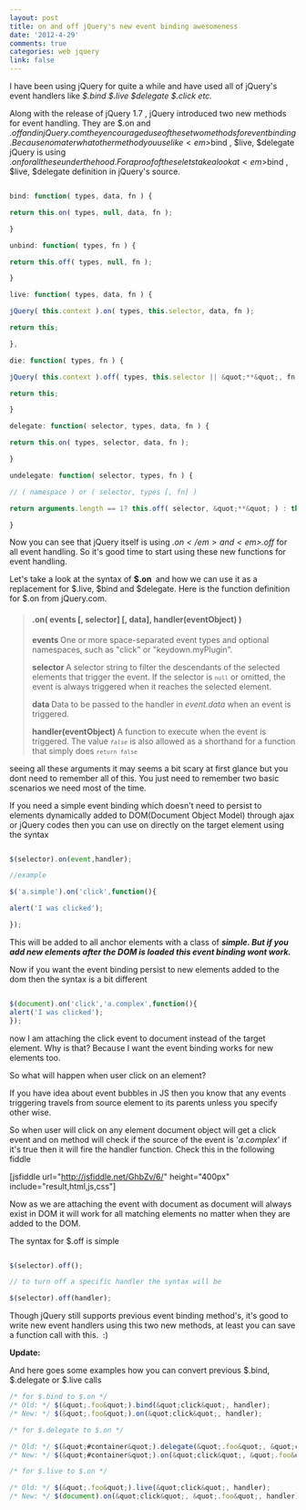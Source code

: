 ```yaml
---
layout: post
title: on and off jQuery's new event binding awesomeness
date: '2012-4-29'
comments: true
categories: web jquery
link: false
---
```

I have been using jQuery for quite a while and have used all of jQuery's event handlers like <em>$.bind $.live $delegate $.click etc. </em>

Along with the release of jQuery 1.7 , jQuery introduced two new methods for event handling. They are $.on and $.off and in jQuery.com they encouraged use of these two methods for event binding. Because no mater what other method you use like <em>$bind , $live, $delegate</em> jQuery is using $.on for all these under the hood. For a proof of these lets take a look at <em>$bind , $live, $delegate</em> definition in jQuery's source.

``` js

bind: function( types, data, fn ) {

return this.on( types, null, data, fn );

}

unbind: function( types, fn ) {

return this.off( types, null, fn );

}

live: function( types, data, fn ) {

jQuery( this.context ).on( types, this.selector, data, fn );

return this;

},

die: function( types, fn ) {

jQuery( this.context ).off( types, this.selector || &quot;**&quot;, fn );

return this;

}

delegate: function( selector, types, data, fn ) {

return this.on( types, selector, data, fn );

}

undelegate: function( selector, types, fn ) {

// ( namespace ) or ( selector, types [, fn] )

return arguments.length == 1? this.off( selector, &quot;**&quot; ) : this.off( types, selector, fn );

}

```

Now you can see that jQuery itself is using <em>$.on</em> and <em>$.off</em> for all event handling. So it's good time to start using these new functions for event handling.

Let's take a look at the syntax of <strong>$.on </strong> and how we can use it as a replacement for $.live, $bind and $delegate. Here is the function definition for $.on from jQuery.com.
<blockquote>
<h4>.on( events [, selector] [, data], handler(eventObject) )</h4>
<strong>events </strong>One or more space-separated event types and optional namespaces, such as "click" or "keydown.myPlugin".

<strong>selector </strong>A selector string to filter the descendants of the selected elements that trigger the event. If the selector is <span style="font-family: Monaco, Consolas, 'Andale Mono', 'DejaVu Sans Mono', monospace; font-size: x-small;"><span style="line-height: normal;">null</span></span> or omitted, the event is always triggered when it reaches the selected element.

<strong>data </strong>Data to be passed to the handler in <em>event.data</em> when an event is triggered.

<strong>handler(eventObject) </strong>A function to execute when the event is triggered. The value <em><span style="font-family: Monaco, Consolas, 'Andale Mono', 'DejaVu Sans Mono', monospace; font-size: x-small;"><span style="line-height: normal;">false</span></span></em> is also allowed as a shorthand for a function that simply does <span style="font-family: Monaco, Consolas, 'Andale Mono', 'DejaVu Sans Mono', monospace; font-size: x-small;"><span style="line-height: normal;">return false</span></span></blockquote>
seeing all these arguments it may seems a bit scary at first glance but you dont need to remember all of this. You just need to remember two basic scenarios we need most of the time.

If you need a simple event binding which doesn't need to persist to elements dynamically added to DOM(Document Object Model) through ajax or jQuery codes then you can use on directly on the target element using the syntax

``` js

$(selector).on(event,handler);

//example

$('a.simple').on('click',function(){

alert('I was clicked');

});

```

This will be added to all anchor elements with a class of <em><strong>simple. <em>But if you add new elements after the DOM is loaded this event binding wont work.</em></strong></em>

<em><strong><em></em></strong></em>Now if you want the event binding persist to new elements added to the dom then the syntax is a bit different

``` js

$(document).on('click','a.complex',function(){
alert('I was clicked');
});

```

now I am attaching the click event to document instead of the target element. Why is that? Because I want the event binding works for new elements too.

So what will happen when user click on an element?

If you have idea about event bubbles in JS then you know that any events triggering travels from source element to its parents unless you specify other wise.

So when user will click on any element document object will get a click event and on method will check if the source of the event is '<em>a.complex</em>' if it's true then it will fire the handler function. Check this in the following fiddle

[jsfiddle url="http://jsfiddle.net/GhbZv/6/" height="400px" include="result,html,js,css"]

Now as we are attaching the event with document as document will always exist in DOM it will work for all matching elements no matter when they are added to the DOM.

The syntax for $.off is simple

``` js

$(selector).off();

// to turn off a specific handler the syntax will be

$(selector).off(handler);

```

Though jQuery still supports previous event binding method's, it's good to write new event handlers using this two new methods, at least you can save a function call with this.  :)

<strong>Update:</strong>

And here goes some examples how you can convert previous $.bind, $.delegate or $.live calls

``` js
/* for $.bind to $.on */
/* Old: */ $(&quot;.foo&quot;).bind(&quot;click&quot;, handler);
/* New: */ $(&quot;.foo&quot;).on(&quot;click&quot;, handler);

/* for $.delegate to $.on */

/* Old: */ $(&quot;#container&quot;).delegate(&quot;.foo&quot;, &quot;click&quot;, handler);
/* New: */ $(&quot;#container&quot;).on(&quot;click&quot;, &quot;.foo&quot;, handler);

/* for $.live to $.on */

/* Old: */ $(&quot;.foo&quot;).live(&quot;click&quot;, handler);
/* New: */ $(document).on(&quot;click&quot;, &quot;.foo&quot;, handler);
```
